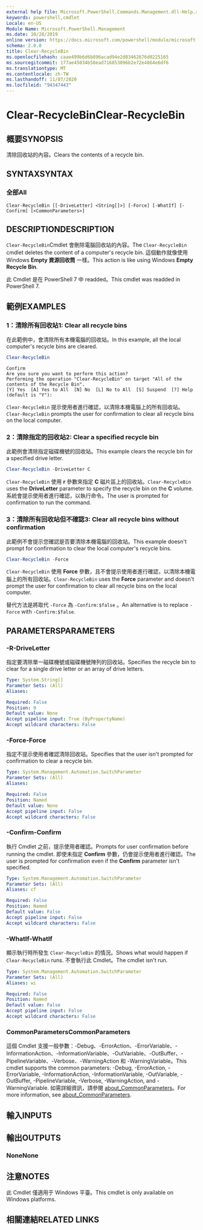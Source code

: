 ```yaml
---
external help file: Microsoft.PowerShell.Commands.Management.dll-Help.xml
keywords: powershell,cmdlet
Locale: en-US
Module Name: Microsoft.PowerShell.Management
ms.date: 10/28/2019
online version: https://docs.microsoft.com/powershell/module/microsoft.powershell.management/clear-recyclebin?view=powershell-7.1&WT.mc_id=ps-gethelp
schema: 2.0.0
title: Clear-RecycleBin
ms.openlocfilehash: caae499b6d6b896acad94e2d83462676d0225165
ms.sourcegitcommit: 177ae45034b58ead716853096b2e72e4864e6df6
ms.translationtype: MT
ms.contentlocale: zh-TW
ms.lasthandoff: 11/07/2020
ms.locfileid: "94347443"
---
```

# <span data-ttu-id="f0eee-103">Clear-RecycleBin</span><span class="sxs-lookup"><span data-stu-id="f0eee-103">Clear-RecycleBin</span></span>

## <span data-ttu-id="f0eee-104">概要</span><span class="sxs-lookup"><span data-stu-id="f0eee-104">SYNOPSIS</span></span>
<span data-ttu-id="f0eee-105">清除回收站的內容。</span><span class="sxs-lookup"><span data-stu-id="f0eee-105">Clears the contents of a recycle bin.</span></span>

## <span data-ttu-id="f0eee-106">SYNTAX</span><span class="sxs-lookup"><span data-stu-id="f0eee-106">SYNTAX</span></span>

### <span data-ttu-id="f0eee-107">全部</span><span class="sxs-lookup"><span data-stu-id="f0eee-107">All</span></span>

```
Clear-RecycleBin [[-DriveLetter] <String[]>] [-Force] [-WhatIf] [-Confirm] [<CommonParameters>]
```

## <span data-ttu-id="f0eee-108">DESCRIPTION</span><span class="sxs-lookup"><span data-stu-id="f0eee-108">DESCRIPTION</span></span>

<span data-ttu-id="f0eee-109">`Clear-RecycleBin`Cmdlet 會刪除電腦回收站的內容。</span><span class="sxs-lookup"><span data-stu-id="f0eee-109">The `Clear-RecycleBin` cmdlet deletes the content of a computer's recycle bin.</span></span> <span data-ttu-id="f0eee-110">這個動作就像使用 Windows **Empty 資源回收筒** 一樣。</span><span class="sxs-lookup"><span data-stu-id="f0eee-110">This action is like using Windows **Empty Recycle Bin**.</span></span>

<span data-ttu-id="f0eee-111">此 Cmdlet 是在 PowerShell 7 中 readded。</span><span class="sxs-lookup"><span data-stu-id="f0eee-111">This cmdlet was readded in PowerShell 7.</span></span>

## <span data-ttu-id="f0eee-112">範例</span><span class="sxs-lookup"><span data-stu-id="f0eee-112">EXAMPLES</span></span>

### <span data-ttu-id="f0eee-113">1：清除所有回收站</span><span class="sxs-lookup"><span data-stu-id="f0eee-113">1: Clear all recycle bins</span></span>

<span data-ttu-id="f0eee-114">在此範例中，會清除所有本機電腦的回收站。</span><span class="sxs-lookup"><span data-stu-id="f0eee-114">In this example, all the local computer's recycle bins are cleared.</span></span>

```powershell
Clear-RecycleBin
```

```Output
Confirm
Are you sure you want to perform this action?
Performing the operation "Clear-RecycleBin" on target "All of the contents of the Recycle Bin".
[Y] Yes  [A] Yes to All  [N] No  [L] No to All  [S] Suspend  [?] Help (default is "Y"):
```

<span data-ttu-id="f0eee-115">`Clear-RecycleBin` 提示使用者進行確認，以清除本機電腦上的所有回收站。</span><span class="sxs-lookup"><span data-stu-id="f0eee-115">`Clear-RecycleBin` prompts the user for confirmation to clear all recycle bins on the local computer.</span></span>

### <span data-ttu-id="f0eee-116">2：清除指定的回收站</span><span class="sxs-lookup"><span data-stu-id="f0eee-116">2: Clear a specified recycle bin</span></span>

<span data-ttu-id="f0eee-117">此範例會清除指定磁碟機號的回收站。</span><span class="sxs-lookup"><span data-stu-id="f0eee-117">This example clears the recycle bin for a specified drive letter.</span></span>

```powershell
Clear-RecycleBin -DriveLetter C
```

<span data-ttu-id="f0eee-118">`Clear-RecycleBin` 使用 **r** 參數來指定 **C** 磁片區上的回收站。</span><span class="sxs-lookup"><span data-stu-id="f0eee-118">`Clear-RecycleBin` uses the **DriveLetter** parameter to specify the recycle bin on the **C** volume.</span></span> <span data-ttu-id="f0eee-119">系統會提示使用者進行確認，以執行命令。</span><span class="sxs-lookup"><span data-stu-id="f0eee-119">The user is prompted for confirmation to run the command.</span></span>

### <span data-ttu-id="f0eee-120">3：清除所有回收站但不確認</span><span class="sxs-lookup"><span data-stu-id="f0eee-120">3: Clear all recycle bins without confirmation</span></span>

<span data-ttu-id="f0eee-121">此範例不會提示您確認是否要清除本機電腦的回收站。</span><span class="sxs-lookup"><span data-stu-id="f0eee-121">This example doesn't prompt for confirmation to clear the local computer's recycle bins.</span></span>

```powershell
Clear-RecycleBin -Force
```

<span data-ttu-id="f0eee-122">`Clear-RecycleBin` 使用 **Force** 參數，且不會提示使用者進行確認，以清除本機電腦上的所有回收站。</span><span class="sxs-lookup"><span data-stu-id="f0eee-122">`Clear-RecycleBin` uses the **Force** parameter and doesn't prompt the user for confirmation to clear all recycle bins on the local computer.</span></span>

<span data-ttu-id="f0eee-123">替代方法是將取代 `-Force` 為 `-Confirm:$false` 。</span><span class="sxs-lookup"><span data-stu-id="f0eee-123">An alternative is to replace `-Force` with `-Confirm:$false`.</span></span>

## <span data-ttu-id="f0eee-124">PARAMETERS</span><span class="sxs-lookup"><span data-stu-id="f0eee-124">PARAMETERS</span></span>

### <span data-ttu-id="f0eee-125">-R</span><span class="sxs-lookup"><span data-stu-id="f0eee-125">-DriveLetter</span></span>

<span data-ttu-id="f0eee-126">指定要清除單一磁碟機號或磁碟機號陣列的回收站。</span><span class="sxs-lookup"><span data-stu-id="f0eee-126">Specifies the recycle bin to clear for a single drive letter or an array of drive letters.</span></span>

```yaml
Type: System.String[]
Parameter Sets: (All)
Aliases:

Required: False
Position: 0
Default value: None
Accept pipeline input: True (ByPropertyName)
Accept wildcard characters: False
```

### <span data-ttu-id="f0eee-127">-Force</span><span class="sxs-lookup"><span data-stu-id="f0eee-127">-Force</span></span>

<span data-ttu-id="f0eee-128">指定不提示使用者確認清除回收站。</span><span class="sxs-lookup"><span data-stu-id="f0eee-128">Specifies that the user isn't prompted for confirmation to clear a recycle bin.</span></span>

```yaml
Type: System.Management.Automation.SwitchParameter
Parameter Sets: (All)
Aliases:

Required: False
Position: Named
Default value: None
Accept pipeline input: False
Accept wildcard characters: False
```

### <span data-ttu-id="f0eee-129">-Confirm</span><span class="sxs-lookup"><span data-stu-id="f0eee-129">-Confirm</span></span>

<span data-ttu-id="f0eee-130">執行 Cmdlet 之前，提示使用者確認。</span><span class="sxs-lookup"><span data-stu-id="f0eee-130">Prompts for user confirmation before running the cmdlet.</span></span> <span data-ttu-id="f0eee-131">即使未指定 **Confirm** 參數，仍會提示使用者進行確認。</span><span class="sxs-lookup"><span data-stu-id="f0eee-131">The user is prompted for confirmation even if the **Confirm** parameter isn't specified.</span></span>

```yaml
Type: System.Management.Automation.SwitchParameter
Parameter Sets: (All)
Aliases: cf

Required: False
Position: Named
Default value: False
Accept pipeline input: False
Accept wildcard characters: False
```

### <span data-ttu-id="f0eee-132">-WhatIf</span><span class="sxs-lookup"><span data-stu-id="f0eee-132">-WhatIf</span></span>

<span data-ttu-id="f0eee-133">顯示執行時所發生 `Clear-RecycleBin` 的情況。</span><span class="sxs-lookup"><span data-stu-id="f0eee-133">Shows what would happen if `Clear-RecycleBin` runs.</span></span> <span data-ttu-id="f0eee-134">不會執行此 Cmdlet。</span><span class="sxs-lookup"><span data-stu-id="f0eee-134">The cmdlet isn't run.</span></span>

```yaml
Type: System.Management.Automation.SwitchParameter
Parameter Sets: (All)
Aliases: wi

Required: False
Position: Named
Default value: False
Accept pipeline input: False
Accept wildcard characters: False
```

### <span data-ttu-id="f0eee-135">CommonParameters</span><span class="sxs-lookup"><span data-stu-id="f0eee-135">CommonParameters</span></span>

<span data-ttu-id="f0eee-136">這個 Cmdlet 支援一般參數：-Debug、-ErrorAction、-ErrorVariable、-InformationAction、-InformationVariable、-OutVariable、-OutBuffer、-PipelineVariable、-Verbose、-WarningAction 和 -WarningVariable。</span><span class="sxs-lookup"><span data-stu-id="f0eee-136">This cmdlet supports the common parameters: -Debug, -ErrorAction, -ErrorVariable, -InformationAction, -InformationVariable, -OutVariable, -OutBuffer, -PipelineVariable, -Verbose, -WarningAction, and -WarningVariable.</span></span> <span data-ttu-id="f0eee-137">如需詳細資訊，請參閱 [about_CommonParameters](https://go.microsoft.com/fwlink/?LinkID=113216)。</span><span class="sxs-lookup"><span data-stu-id="f0eee-137">For more information, see [about_CommonParameters](https://go.microsoft.com/fwlink/?LinkID=113216).</span></span>

## <span data-ttu-id="f0eee-138">輸入</span><span class="sxs-lookup"><span data-stu-id="f0eee-138">INPUTS</span></span>

## <span data-ttu-id="f0eee-139">輸出</span><span class="sxs-lookup"><span data-stu-id="f0eee-139">OUTPUTS</span></span>

### <span data-ttu-id="f0eee-140">None</span><span class="sxs-lookup"><span data-stu-id="f0eee-140">None</span></span>

## <span data-ttu-id="f0eee-141">注意</span><span class="sxs-lookup"><span data-stu-id="f0eee-141">NOTES</span></span>

<span data-ttu-id="f0eee-142">此 Cmdlet 僅適用于 Windows 平臺。</span><span class="sxs-lookup"><span data-stu-id="f0eee-142">This cmdlet is only available on Windows platforms.</span></span>

## <span data-ttu-id="f0eee-143">相關連結</span><span class="sxs-lookup"><span data-stu-id="f0eee-143">RELATED LINKS</span></span>
